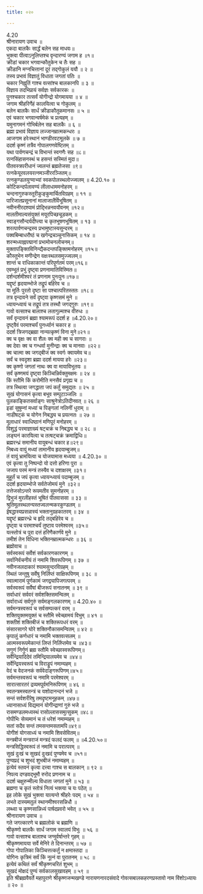 ```yaml
---
title: ०२०

---
```

4.20  
श्रीनारायण उवाच ॥  
एकदा बालकैः सार्द्धं बलेन सह माधवः॥  
भुक्त्वा पीत्वाऽनुलिप्तश्च वृन्दारण्यं जगाम ह ॥१॥  
क्रीडां चकार भगवान्कौतुकेन च तैः सह ॥  
क्रीडानि मग्नचित्तानां दूरं तद्गोकुलं ययौ ॥ २ ॥  
तस्य प्रभावं विज्ञातुं विधाता जगतां पतिः ॥  
चकार निह्नुतिं गाश्च वत्सांश्च बालकानपि ॥ ३ ॥  
विज्ञाय तदभिप्रायं सर्वज्ञः सर्वकारकः ॥  
पुनश्चकार तत्सर्वं योगीन्द्रो योगमायया ॥ ४ ॥  
जगाम श्रीहरिर्गेहं कालयित्वा च गोकुलम् ॥  
बलेन बालकैः सार्धं क्रीडाकौतुकमानसः ॥ ५ ॥  
एवं चकार भगवान्वर्षमेकं च प्रत्यहम् ॥  
यमुनागमनं गोभिर्बलेन सह बालकैः ॥ ६ ॥  
ब्रह्मा प्रभावं विज्ञाय लज्जानम्रात्मकन्धरः ॥  
आजगाम हरेःस्थानं भाण्डीरवटमूलके ॥ ७ ॥  
ददर्श कृष्णं तत्रैव गोपालगणवेष्टितम् ॥  
यथा पार्वणचन्द्रं च विभान्तं स्वगणैः सह ॥८॥  
रत्नसिंहासनस्थं च हसन्तं सस्मितं मुदा॥  
पीतवस्त्रपरीधानं ज्वलन्तं ब्रह्मतेजसा ॥९॥  
रत्नकेयूरवलयरत्नमञ्जीररञ्जितम्॥  
रत्नकुण्डलयुग्माभ्यां स्वकपोलस्थलोज्ज्वलम् ॥ 4.20.१० ॥  
कोटिकन्दर्पलावण्यं लीलाधाममनोहरम् ॥  
चन्दनागुरुकस्तूरीकुङ्कुमार्चितविग्रहम् ॥ ११ ॥  
पारिजातप्रसूनानां मालाजालैर्विभूषितम् ॥  
नवीननीरदश्यामं प्रोद्भिन्ननवयौवनम् ॥१२॥  
मालतीमाल्यसंयुक्तं मयूरपिच्छचूडकम् ॥  
स्वाङ्गसौन्दर्यदीप्त्या च कृतभूषणभूषितम् ॥ १३ ॥  
शरत्पार्वणचन्द्रस्य प्रभामुष्टास्यसुन्दरम् ॥  
पक्वबिम्बाधरौष्ठं च खगेन्द्रचञ्चुनासिकम् ॥ १४ ॥  
शरन्मध्याह्नपद्मानां प्रभामोचनलोचनम्॥  
मुक्तापङ्क्तिविनिन्द्यैकदन्तपङ्क्तिमनोहरम् ॥१५॥  
कौस्तुभेन मणीन्द्रेण वक्षःस्थलसमुज्ज्वलम्॥  
शान्तं च राधिकाकान्तं परिपूर्णतमं परम्॥१६॥  
एवम्भूतं प्रभुं दृष्ट्वा प्रणनामातिविस्मितः॥  
दर्शन्दर्शमीश्वरं तं प्रणनाम पुनःपुनः॥१७॥  
यद्दृष्टं हृदयाम्भोजे तद्रूपं बहिरेव च ॥  
या मूर्तिः पुरतो दृष्टा सा पश्चात्परितस्ततः ॥१८॥  
तत्र वृन्दावने सर्वं दृष्ट्वा कृष्णसमं मुने ॥  
ध्यायन्ध्यायं च तद्रूपं तत्र तस्थौ जगद्गुरुः ॥१९॥  
गावो वत्साश्च बालाश्च लतागुल्माश्च वीरुधः ॥  
सर्वं वृन्दावनं ब्रह्मा श्यामरूपं ददर्श ह ॥4.20.२०॥  
दृष्ट्वैवं परमाश्चर्यं पुनर्ध्यानं चकार ह ॥  
ददर्श त्रिजगद्ब्रह्मा नान्यत्कृष्णं विना मुने॥२१॥  
क्व च वृक्षः क्व वा शैलः क्व मही क्व च सागराः ॥  
क्व देवाः क्व च गन्धर्वा मुनीन्द्राः क्व च मानवाः ॥२२॥  
क्व चात्मा क्व जगद्बीजं क्व स्वर्गः क्वायमेव च॥  
सर्वं च स्वदृशा ब्रह्मा ददर्श मायया हरेः ॥२३॥  
क्व कृष्णो जगतां नाथः क्व वा मायाविभूतयः ॥  
सर्वं कृष्णमयं दृष्ट्वा किञ्चिन्निर्वक्तुमक्षमः ॥ २४ ॥  
किं स्तौमि किं करोमीति मनसैवं प्रगृह्य च ॥  
तत्र स्थित्वा जगद्धाता जपं कर्तुं समुद्यतः ॥ २५ ॥  
सुखं योगासनं कृत्वा बभूव सम्पुटाञ्जलिः ॥  
पुलकाङ्कितसर्वाङ्गः साश्रुनेत्रोऽतिदीनवत् ॥ २६ ॥  
इडां सुषुम्नां मध्यां च पिङ्गलां नलिनीं धुराम् ॥  
नाडीषट्कं च योगेन निबद्ध्य च प्रयत्नतः ॥ २७ ॥  
मूलाधारं स्वाधिष्ठानं मणिपूरं मनोहरम् ॥  
विशुद्धं परमाज्ञाख्यं षट्चक्रं च निबद्ध्य च ॥ २८ ॥  
लङ्घनं कारयित्वा च तत्षट्चक्रं क्रमाद्विधिः॥  
ब्रह्मरन्ध्रं समानीय वायुबन्धं चकार ह॥२९॥  
निबध्य वायुं मध्यां तामानीय हृदयाम्बुजम्॥  
तं वायुं भ्रामयित्वा च योजयामास मध्यया ॥ 4.20.३० ॥  
एवं कृत्वा तु निष्पन्दो यो दत्तो हरिणा पुरा ॥  
जजाप परमं मन्त्रं तस्यैव च दशाक्षरम् ॥३१॥  
मुहूर्तं च जपं कृत्वा ध्यायन्ध्यायं पदाम्बुजम् ॥  
ददर्श हृदयाम्भोजे सर्वतेजोमयं मुने ॥३२॥  
तत्तेजसोऽन्तरे रूपमतीव सुमनोहरम् ॥  
द्विभुजं मुरलीहस्तं भूषितं पीतवाससा ॥ ३३ ॥  
श्रुतिमूलस्थलन्यस्तज्वलन्मकरकुण्डलम् ॥  
ईषद्धास्यप्रसन्नास्यं भक्तानुग्रहकातरम् ॥ ३४ ॥  
यद्दृष्टं ब्रह्मरन्ध्रे च हृदि तद्बहिरेव च ॥  
दृष्ट्वा च परमाश्चर्यं तुष्टाव परमेश्वरम् ॥३५॥  
यत्स्तोत्रं च पुरा दत्तं हरिणैकार्णवे मुने ॥  
तमीशं तेन विधिना भक्तिनम्रात्मकन्धरः ॥ ३६ ॥  
ब्रह्मोवाच ॥  
सर्वस्वरूपं सर्वेशं सर्वकारणकारणम् ॥  
सर्वानिर्वचनीयं तं नमामि शिवरूपिणम् ॥ ३७ ॥  
नवीनजलदाकारं श्यामसुन्दरविग्रहम् ॥  
स्थितं जन्तुषु सर्वेषु निर्लिप्तं साक्षिरूपिणम् ॥ ३८ ॥  
स्वात्मारामं पूर्णकामं जगद्व्यापिजगत्परम् ॥  
सर्वस्वरूपं सर्वेषां बीजरूपं सनातनम् ॥ ३९ ॥  
सर्वाधारं सर्ववरं सर्वशक्तिसमन्वितम् ॥  
सर्वाराध्यं सर्वगुरुं सर्वमङ्गलकारणम् ॥ 4.20.४० ॥  
सर्वमन्त्रस्वरूपं च सर्वसम्पत्करं वरम् ॥  
शक्तियुक्तमयुक्तं च स्तौमि स्वेच्छामयं विभुम् ॥ ४१ ॥  
शक्तीशं शक्तिबीजं च शक्तिरूपधरं वरम् ॥  
संसारसागरे घोरे शक्तिनौकासमन्वितम् ॥ ४२ ॥  
कृपालुं कर्णधारं च नमामि भक्तवत्सलम् ॥  
आत्मस्वरूपमेकान्तं लिप्तं निर्लिप्तमेव च ॥४३॥  
सगुणं निर्गुणं ब्रह्म स्तौमि स्वेच्छास्वरूपिणम्॥  
सर्वेन्द्रियादिदेवं तमिन्द्रियालयमेव च ॥४४॥  
सर्वेन्द्रियस्वरूपं च विराड्रूपं नमाम्यहम् ॥  
वेदं च वेदजनकं सर्ववेदाङ्गरूपिणम्॥४५॥  
सर्वमन्तस्वरूपं च नमामि परमेश्वरम् ॥  
सारात्सारतरं द्रव्यमपूर्वमनिरूपिणम् ॥ ४६ ॥  
स्वतन्त्रमस्वतन्त्रं च यशोदानन्दनं भजे ॥  
सन्तं सर्वशरीरेषु तमदृष्टमनूहकम् ॥४७॥  
ध्यानासाध्यं विद्यमानं योगीन्द्राणां गुरुं भजे ॥  
रासमण्डलमध्यस्थं रासोल्लाससमुत्सुकम् ॥४८॥  
गोपीभिः सेव्यमानं च तं धरेशं नमाम्यहम् ॥  
सतां सदैव सन्तं तमसन्तमसतामपि॥४९॥  
योगीशं योगसाध्यं च नमामि शिवसेवितम्॥  
मन्त्रबीजं मन्त्रराजं मन्त्रदं फलदं फलम् ॥ ॥4.20.५०॥  
मन्त्रसिद्धिस्वरूपं तं नमामि च परात्परम् ॥  
सुखं दुःखं च सुखदं दुःखदं पुण्यमेव च ॥५१॥  
पुण्यप्रदं च शुभदं शुभबीजं नमाम्यहम् ॥  
इत्येवं स्तवनं कृत्वा दत्त्वा गाश्च स बालकान् ॥ ९२ ॥  
निपत्य दण्डवद्भूमौ रुरोद प्रणनाम च ॥  
ददर्श चक्षुरुन्मील्य विधाता जगतां मुने ॥ ५३ ॥  
ब्रह्मणा च कृतं स्तोत्रं नित्यं भक्त्या च यः पठेत् ॥  
इह लोके सुखं भुक्त्वा यात्यन्ते श्रीहरेः पदम् ॥ ५४ ॥  
लभते दास्यमतुलं स्थानमीश्वरसन्निधौ ॥  
लब्ध्वा च कृष्णसान्निध्यं पार्षदप्रवरो भवेत् ॥ ५५ ॥  
श्रीनारायण उवाच ॥  
गते जगत्कारणे च ब्रह्मलोकं च ब्रह्मणि ॥  
श्रीकृष्णो बालकैः सार्धं जगाम स्वालयं विभुः ॥ ५६ ॥  
गावो वत्साश्च बालाश्च जग्मुर्वर्षान्तरे गृहम् ॥  
श्रीकृष्णमायया सर्वे मेनिरे ते दिनान्तरम् ॥ ५७ ॥  
गोपा गोपालिका किञ्चित्तत्कर्तुं न क्षमास्तदा ॥  
योगिनः कृत्रिमं सर्वं किं नूत्नं वा पुरातनम् ॥ ५८ ॥  
इत्येवं कथितं सर्वं श्रीकृष्णचरितं शुभम् ॥  
सुखदं मोक्षदं पुण्यं सर्वकालसुखावहम् ॥ ५९ ॥  
इति श्रीब्रह्मवैवर्ते महापुराणे श्रीकृष्णजन्मखण्डे नारायणनारदसंवादे गोवत्सबालकहरणप्रस्तावो नाम विंशोऽध्यायः ॥ २० ॥